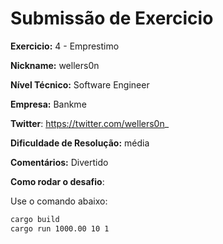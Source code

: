 # Submissão de Exercicio

**Exercicio:** 4 - Emprestimo

**Nickname:** wellers0n

**Nível Técnico:** Software Engineer

**Empresa:** Bankme

**Twitter**: https://twitter.com/wellers0n_

**Dificuldade de Resolução:** média

**Comentários:** Divertido

**Como rodar o desafio**:

Use o comando abaixo:

```bash
cargo build
cargo run 1000.00 10 1
```
